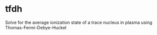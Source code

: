 tfdh
====

Solve for the average ionization state of a trace nucleus in plasma using Thomas-Fermi-Debye-Huckel
